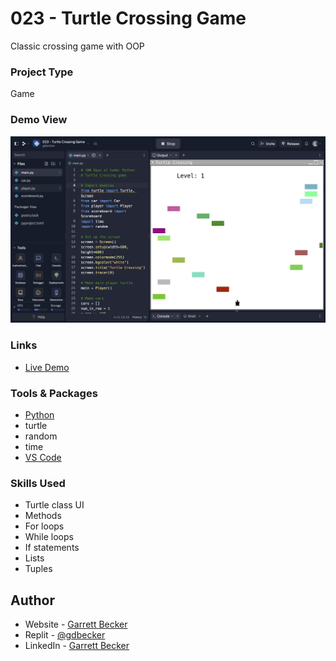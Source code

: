 # 023 - Turtle Crossing Game

Classic crossing game with OOP

### Project Type

Game

### Demo View

![](./023-turtle-crossing-game.jpg)

### Links

- [Live Demo](https://replit.com/@gdbecker/023-Turtle-Crossing-Game)

### Tools & Packages

- [Python](https://www.python.org)
- turtle
- random
- time
- [VS Code](https://code.visualstudio.com)

### Skills Used

- Turtle class UI
- Methods
- For loops
- While loops
- If statements
- Lists
- Tuples

## Author

- Website - [Garrett Becker]()
- Replit - [@gdbecker](https://replit.com/@gdbecker)
- LinkedIn - [Garrett Becker](https://www.linkedin.com/in/garrett-becker-923b4a106/)